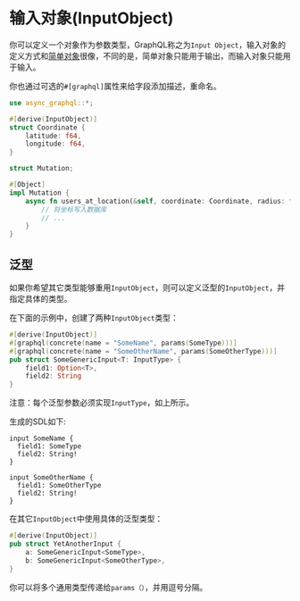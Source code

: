# 输入对象(InputObject)

你可以定义一个对象作为参数类型，GraphQL称之为`Input Object`，输入对象的定义方式和[简单对象](define_simple_object.md)很像，不同的是，简单对象只能用于输出，而输入对象只能用于输入。

你也通过可选的`#[graphql]`属性来给字段添加描述，重命名。

```rust
use async_graphql::*;

#[derive(InputObject)]
struct Coordinate {
    latitude: f64,
    longitude: f64,
}

struct Mutation;

#[Object]
impl Mutation {
    async fn users_at_location(&self, coordinate: Coordinate, radius: f64) -> Vec<User> {
        // 将坐标写入数据库
        // ...
    }
}
```

## 泛型

如果你希望其它类型能够重用`InputObject`，则可以定义泛型的`InputObject`，并指定具体的类型。

在下面的示例中，创建了两种`InputObject`类型：

```rust
#[derive(InputObject)]
#[graphql(concrete(name = "SomeName", params(SomeType)))]
#[graphql(concrete(name = "SomeOtherName", params(SomeOtherType)))]
pub struct SomeGenericInput<T: InputType> {
    field1: Option<T>,
    field2: String
}
```

注意：每个泛型参数必须实现`InputType`，如上所示。

生成的SDL如下:

```gql
input SomeName {
  field1: SomeType
  field2: String!
}

input SomeOtherName {
  field1: SomeOtherType
  field2: String!
}
```

在其它`InputObject`中使用具体的泛型类型：

```rust
#[derive(InputObject)]
pub struct YetAnotherInput {
    a: SomeGenericInput<SomeType>,
    b: SomeGenericInput<SomeOtherType>,
}
```

你可以将多个通用类型传递给`params（）`，并用逗号分隔。
